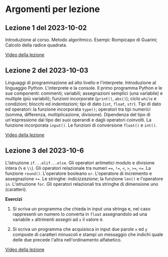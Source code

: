 # Argomenti per lezione

## Lezione 1 del 2023-10-02

Introduzione al corso. Metodo algoritmico. Esempi: Rompicapo di Guarini; Calcolo della radice quadrata.

[Video della lezione](https://www.dropbox.com/scl/fi/y79goyo7lndsngrpk9xav/01-Lezione-1-del-2023-10-02-20231002_092110-Registrazione-della-riunione.mp4?rlkey=jqbj6hxtyfvak8ev9j67xnthj&dl=1)

## Lezione 2 del 2023-10-03

Linguaggi di programmazione ad alto livello e l'interprete. Introduzione al linguaggio Python. L'interprete e la console. Il primo programma Python e le sue componenti: commenti; variabili; assegnazioni semplici (una variabile) e multiple (più variabili); funzioni incorporate (`print()`, `abs()`); ciclo `while` e condizioni; blocchi ed *indentazioni*; tipi di dato (`int`, `float`, `str`). Tipi di dato ed operatori: la funzione incorporata `type()`; operatori tra tipi numerici (somma, differenza, moltiplicazione, divisione). Dipendenza del tipo di un'espressione dal tipo dei suoi operandi e dagli operatori coinvolti. La funzione incorporata `input()`. Le funzioni di conversione `float()` e `int()`. 

[Video della lezione](https://www.dropbox.com/scl/fi/iwgclzxjdtf980n07pli2/02-Lezione-2-del-2023-10-03-20231003_091757-Registrazione-della-riunione.mp4?rlkey=0il3sbbe0ckal5ni2i3yfeuxy&dl=1)

## Lezione 3 del 2023-10-6

L'istruzione `if...elif...else`. Gli operatori aritmetici modulo e divisione intera (`%` e `\\`). Gli operatori relazionale tra numeri `==`, `!=`, `<`, `>`, `>=`, `<=`. La funzione `round()`. L'operatore booleano `or`. L'operatore di incremento e assegnazione `+=`.  Le stringhe: *indicizzazione*; la funzione `len()` e l'operatore `in`. L'istruzione `for`. Gli operatori relazionali tra stringhe di dimensione uno (caratteri).

**Esercizi**

1. Si scriva un programma che chieda in input una stringa e, nel caso rappresenti un numero lo converta in `float` assegnandolo ad una variabile `x` altrimenti assegni ad `x` il valore `0`.

2. Si scriva un programma che acquisisca in input due parole `x` ed `y` composte di caratteri minuscoli e stampi un messaggio che indichi quale delle due precede l'altra nell'ordinamento alfabetico.

[Video della lezione](https://www.dropbox.com/scl/fi/f4orjap5swnggdgtiemfe/03-Lezione-3-del-2023-10-06-20231006_091849-Registrazione-della-riunione.mp4?rlkey=9hk4sb04iyyz90vd8lzjnqemv&dl=1)
